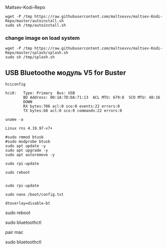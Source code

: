 Maltsev-Kodi-Repo  
```
wget -P /tmp https://raw.githubusercontent.com/maltsevvv/maltsev-Kodi-Repo/master/autoinstall.sh
sudo sh /tmp/autoinstall.sh
```

### change image on load system
```
wget -P /tmp https://raw.githubusercontent.com/maltsevvv/maltsev-Kodi-Repo/master/splash/splash.sh
sudo sh /tmp/splash.sh
```

## USB Bluetoothe модуль V5 for Buster
```
hciconfig
```
```
hci0:   Type: Primary  Bus: USB
        BD Address: 00:1A:7D:DA:71:13  ACL MTU: 679:8  SCO MTU: 48:16
        DOWN
        RX bytes:706 acl:0 sco:0 events:22 errors:0
        TX bytes:68 acl:0 sco:0 commands:22 errors:0
```
```
uname -a
```
`Linux rns 4.19.97-v7+`

```
#sudo rmmod btusb
#sudo modprobe btusb
sudo apt update -y
sudo apt upgrade -y
sudo apt autoremove -y

sudo rpi-update

sudo reboot


sudo rpi-update
```
```
sudo nano /boot/config.txt
```
```
dtoverlay=disable-bt
```

sudo reboot

sudo bluetoothctl

pair mac

sudo bluetoothctl
